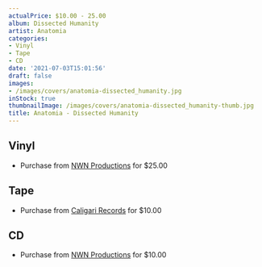 ```yaml
---
actualPrice: $10.00 - 25.00
album: Dissected Humanity
artist: Anatomia
categories:
- Vinyl
- Tape
- CD
date: '2021-07-03T15:01:56'
draft: false
images:
- /images/covers/anatomia-dissected_humanity.jpg
inStock: true
thumbnailImage: /images/covers/anatomia-dissected_humanity-thumb.jpg
title: Anatomia - Dissected Humanity
---
```


## Vinyl
* Purchase from [NWN Productions](http://shop.nwnprod.com/index.php?route=product/product&path=75&product_id=16521&sort=pd.name&order=ASC) for $25.00
## Tape
* Purchase from [Caligari Records](https://caligarirecords.storenvy.com/products/32266027-anatomia-dissected-humanity) for $10.00
## CD
* Purchase from [NWN Productions](http://shop.nwnprod.com/index.php?route=product/product&path=93&product_id=14282&sort=pd.name&order=ASC) for $10.00
